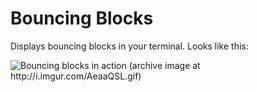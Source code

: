 Bouncing Blocks
===============

Displays bouncing blocks in your terminal. Looks like this:

![Bouncing blocks in action (archive image at http://i.imgur.com/AeaaQSL.gif)](http://i.imgur.com/AeaaQSL.gif)


